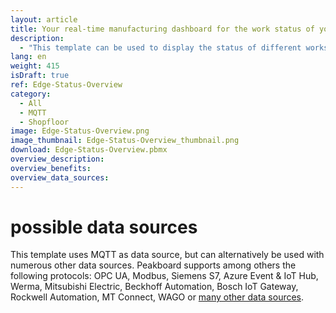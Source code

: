 ```yaml
---
layout: article
title: Your real-time manufacturing dashboard for the work status of your workstations
description: 
  - "This template can be used to display the status of different workstations in real time. Different colours are used to create transparency about the productivity of the individual workstations: Green means everything is OK and red means there is a problem at this workstation. Download now!"
lang: en
weight: 415
isDraft: true
ref: Edge-Status-Overview
category:
  - All
  - MQTT
  - Shopfloor
image: Edge-Status-Overview.png
image_thumbnail: Edge-Status-Overview_thumbnail.png
download: Edge-Status-Overview.pbmx
overview_description:
overview_benefits:
overview_data_sources:
---
```

# possible data sources

This template uses MQTT as data source, but can alternatively be used with numerous other data sources. Peakboard supports among others the following protocols: OPC UA, Modbus, Siemens S7, Azure Event & IoT Hub, Werma, Mitsubishi Electric, Beckhoff Automation, Bosch IoT Gateway, Rockwell Automation, MT Connect, WAGO or [many other data sources](https://peakboard.com/en/interfaces/).

